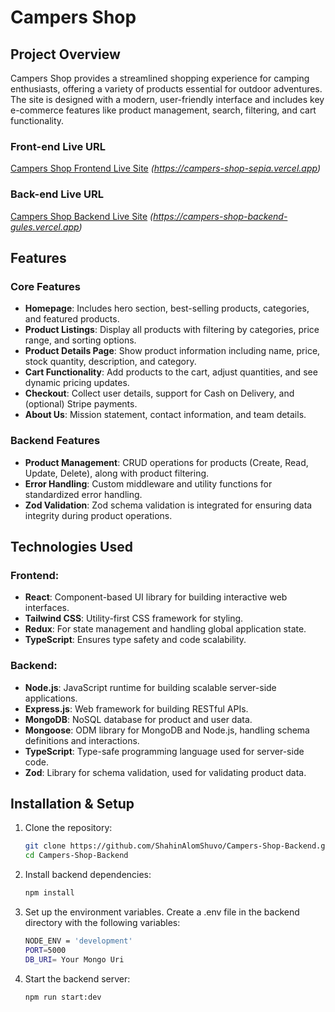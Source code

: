 # Campers Shop

## Project Overview

Campers Shop provides a streamlined shopping experience for camping enthusiasts, offering a variety of products essential for outdoor adventures. The site is designed with a modern, user-friendly interface and includes key e-commerce features like product management, search, filtering, and cart functionality.

### Front-end Live URL

[Campers Shop Frontend Live Site](#) _(https://campers-shop-sepia.vercel.app)_

### Back-end Live URL

[Campers Shop Backend Live Site](#) _(https://campers-shop-backend-gules.vercel.app)_

## Features

### Core Features

- **Homepage**: Includes hero section, best-selling products, categories, and featured products.
- **Product Listings**: Display all products with filtering by categories, price range, and sorting options.
- **Product Details Page**: Show product information including name, price, stock quantity, description, and category.
- **Cart Functionality**: Add products to the cart, adjust quantities, and see dynamic pricing updates.
- **Checkout**: Collect user details, support for Cash on Delivery, and (optional) Stripe payments.
- **About Us**: Mission statement, contact information, and team details.

### Backend Features

- **Product Management**: CRUD operations for products (Create, Read, Update, Delete), along with product filtering.
- **Error Handling**: Custom middleware and utility functions for standardized error handling.
- **Zod Validation**: Zod schema validation is integrated for ensuring data integrity during product operations.

## Technologies Used

### Frontend:

- **React**: Component-based UI library for building interactive web interfaces.
- **Tailwind CSS**: Utility-first CSS framework for styling.
- **Redux**: For state management and handling global application state.
- **TypeScript**: Ensures type safety and code scalability.

### Backend:

- **Node.js**: JavaScript runtime for building scalable server-side applications.
- **Express.js**: Web framework for building RESTful APIs.
- **MongoDB**: NoSQL database for product and user data.
- **Mongoose**: ODM library for MongoDB and Node.js, handling schema definitions and interactions.
- **TypeScript**: Type-safe programming language used for server-side code.
- **Zod**: Library for schema validation, used for validating product data.

## Installation & Setup

1. Clone the repository:
   ```bash
   git clone https://github.com/ShahinAlomShuvo/Campers-Shop-Backend.git
   cd Campers-Shop-Backend
   ```
2. Install backend dependencies:
   ```bash
   npm install
   ```
3. Set up the environment variables. Create a .env file in the backend directory with the following variables:
   ```bash
   NODE_ENV = 'development'
   PORT=5000
   DB_URI= Your Mongo Uri
   ```
4. Start the backend server:
   ```bash
   npm run start:dev
   ```

